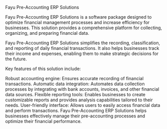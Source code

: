 Fayu Pre-Accounting ERP Solutions

Fayu Pre-Accounting ERP Solutions is a software package designed to optimize financial management processes and increase efficiency for businesses. This solution provides a comprehensive platform for collecting, organizing, and preparing financial data.

Fayu Pre-Accounting ERP Solutions simplifies the recording, classification, and reporting of daily financial transactions. It also helps businesses track their income and expenses, enabling them to make strategic decisions for the future.

Key features of this solution include:

Robust accounting engine: Ensures accurate recording of financial transactions.
Automatic data integration: Automates data collection processes by integrating with bank accounts, invoices, and other financial data sources.
Flexible reporting tools: Enables businesses to create customizable reports and provides analysis capabilities tailored to their needs.
User-friendly interface: Allows users to easily access financial data and perform transactions.
Fayu Pre-Accounting ERP Solutions helps businesses effectively manage their pre-accounting processes and optimize their financial performance.

